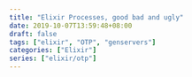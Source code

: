 ```yaml
---
title: "Elixir Processes, good bad and ugly"
date: 2019-10-07T13:59:48+08:00
draft: false
tags: ["elixir", "OTP", "genservers"]
categories: ["Elixir"]
series: ["elixir/otp"]
---
```

